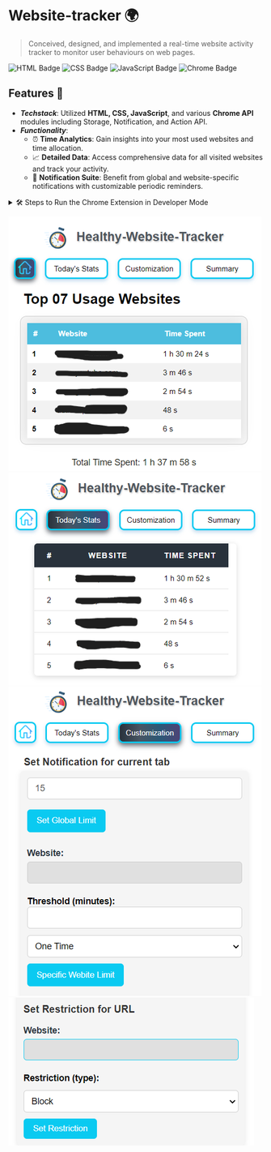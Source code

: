 # Website-tracker 🌍
> Conceived, designed, and implemented a real-time website activity tracker to monitor user behaviours on web pages.

![HTML Badge](https://img.shields.io/badge/-HTML5-E34F26?style=flat&logo=html5&logoColor=white)
![CSS Badge](https://img.shields.io/badge/-CSS3-1572B6?style=flat&logo=css3&logoColor=white)
![JavaScript Badge](https://img.shields.io/badge/-JavaScript-black?style=flat&logo=javascript)
![Chrome Badge](https://img.shields.io/badge/-Chrome-4285F4?style=flat&logo=google-chrome&logoColor=white)

## Features 🚀
- ***Techstack***: Utilized **HTML, CSS, JavaScript**, and various **Chrome API** modules including Storage, Notification, and Action API.
- ***Functionality***:
  - ⏰ **Time Analytics**: Gain insights into your most used websites and time allocation.
  - 📈 **Detailed Data**: Access comprehensive data for all visited websites and track your activity.
  - 🔔 **Notification Suite**: Benefit from global and website-specific notifications with customizable periodic reminders.

<details>
  <summary>🛠️ Steps to Run the Chrome Extension in Developer Mode</summary>

1. **Open Browser**: 
   - Preferably Chrome; others may also work.
2. **Navigate to Extensions**: 
   - Click on the three vertical dots in the top-right corner 📍.
   - Hover over "More Tools" and select "Extensions". Or directly type `chrome://extensions/` in the address bar and hit `Enter`.
3. **Enable Developer Mode**: 
   - Look for the "Developer mode" toggle in the top-right corner and activate it.
4. **Load Unpacked Extension**: 
   - You'll now see options: `Load unpacked`, `Pack extension`, and `Update`. Choose `Load unpacked`.
5. **Pick Your Extension's Directory**: 
   - A file browser will pop up. Navigate to where your extension's resources reside (like `manifest.json`).
   - Confirm your selection by pressing the "Select Folder" button.
</details>


![Example Image](images/Home.png)
![Example Image](images/detailed_stats.png)
![Example Image](images/notification.png)
![Example Image](images/restriction.png)

